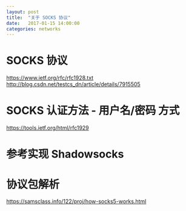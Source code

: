 ```yaml
---
layout: post
title:  "关于 SOCKS 协议"
date:   2017-01-15 14:00:00
categories: networks
---
```

# SOCKS 协议

https://www.ietf.org/rfc/rfc1928.txt
http://blog.csdn.net/testcs_dn/article/details/7915505

# SOCKS 认证方法 - 用户名/密码 方式

https://tools.ietf.org/html/rfc1929

# 参考实现 Shadowsocks

# 协议包解析

https://samsclass.info/122/proj/how-socks5-works.html
